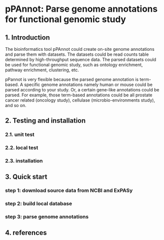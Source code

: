 # pPAnnot: Parse genome annotations for functional genomic study

## 1. Introduction
The bioinformatics tool pPAnnot could create on-site genome annotations and parse them with datasets. The datasets could be read counts table determined by high-throughput sequence data. The parsed datasets could be used for functional genomic study, such as ontology enrichment, pathway enrichment, clustering, etc.

pPannot is very flexible because the parsed genome annotation is term-based. A specific genome annotations namely human or mouse could be parsed according to your study. Or, a certain gene-like annotations could be parsed. For example, those term-based annotations could be all prostate cancer related (oncology study), cellulase (microbio-environments study), and so on.

## 2. Testing and installation

### 2.1. unit test

### 2.2. local test

### 2.3. installation


## 3. Quick start

### step 1: download source data from NCBI and ExPASy


### step 2: build local database


### step 3: parse genome annotations


## 4. references
